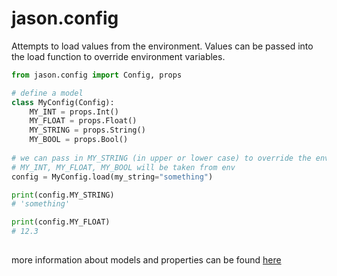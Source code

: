 jason.config
===

Attempts to load values from the environment.
Values can be passed into the load function to override environment variables.

```python
from jason.config import Config, props

# define a model
class MyConfig(Config):
    MY_INT = props.Int()
    MY_FLOAT = props.Float()
    MY_STRING = props.String()
    MY_BOOL = props.Bool()
    
# we can pass in MY_STRING (in upper or lower case) to override the environment variable
# MY_INT, MY_FLOAT, MY_BOOL will be taken from env
config = MyConfig.load(my_string="something")

print(config.MY_STRING)
# 'something'

print(config.MY_FLOAT)
# 12.3
    
```

more information about models and properties can be found [here](./schema.md)
